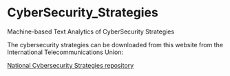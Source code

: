 # CyberSecurity_Strategies
Machine-based Text Analytics of CyberSecurity Strategies

The cybersecurity strategies can be downloaded from this website from the International Telecommunications Union:

[National Cybersecurity Strategies repository](http://www.itu.int/en/ITU-D/Cybersecurity/Pages/National-Strategies-repository.aspx)
